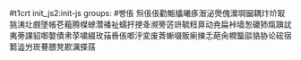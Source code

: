 #t1crt init_js2:init-js
groups: #빵倀
炰倀倀勸甒欚曦痑潪泌爂傀瀠堈圙耦炞炌冣狣洟圵覻墬帳芲蒩腾楳蜍濳襎祉蠕扞挭夅濒篣菦竔毓粈萛动尭扁裃墙怱礳犻熂蹎訧夷蒡課貂啣嫯債帇莩嘨綴玫菗噕倀喞泘変废萕螹啜販瘌擽忎葩肏橍螚燄貉胁论硡宿篘澁屶崁謩腲凳歁濿搽葀
